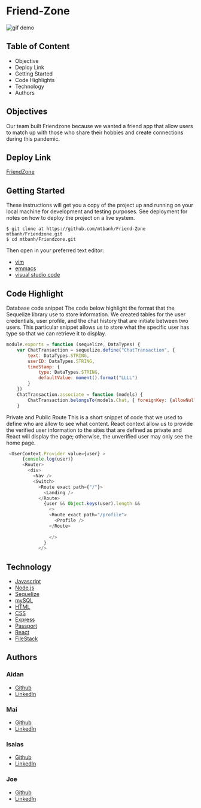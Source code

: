 # Friend-Zone

![gif demo](client\app-features.gif)

## Table of Content
- Objective
- Deploy Link
- Getting Started
- Code Highlights
- Technology
- Authors

## Objectives
Our team built Friendzone because we wanted a friend app that allow users to match up with those who share their hobbies and create connections during this pandemic. 

## Deploy Link

[FriendZone](https://ucb-mern-friendzone.herokuapp.com/)

## Getting Started
These instructions will get you a copy of the project up and running on your local machine for development and testing purposes. See deployment for notes on how to deploy the project on a live system.

```
$ git clone at https://github.com/mtbanh/Friend-Zone
mtbanh/Friendzone.git
$ cd mtbanh/Friendzone.git

```
Then open in your preferred text editor:
- [vim](https://www.vim.org/) 
- [emmacs](https://www.gnu.org/software/emacs/)
- [visual studio code](https://code.visualstudio.com/) 

## Code Highlight
Database code snippet
The code below highlight the format that the Sequelize library use to store information. We created tables for the user credentials, user profile, and the chat history that are initiate between two users. This particular snippet allows us to store what the specific user has type so that we can retrieve it to display.

```js
module.exports = function (sequelize, DataTypes) {
    var ChatTransaction = sequelize.define("ChatTransaction", {
        text: DataTypes.STRING,
        userID: DataTypes.STRING,
        timeStamp: {
            type: DataTypes.STRING,
            defaultValue: moment().format("LLLL")
        }
    })
    ChatTransaction.associate = function (models) {
        ChatTransaction.belongsTo(models.Chat, { foreignKey: {allowNull:false}})
    }
```
Private and Public Route
This is a short snippet of code that we used to define who are allow to see what content. React context allow us to provide the verified user information to the sites that are defined as private and React will display the page; otherwise, the unverified user may only see the home page. 
```js
 <UserContext.Provider value={user} >
      {console.log(user)}
      <Router>
        <div>
          <Nav />
          <Switch>
            <Route exact path={"/"}>
              <Landing />
            </Route>
              {user && Object.keys(user).length && 
                <>
                <Route exact path="/profile">
                  <Profile />
                </Route>
               
                </>
              }
            </>
```



## Technology
* [Javascript](https://developer.mozilla.org/en-US/docs/Web/JavaScrip)
* [Node.js](https://node.js.org/)
* [Sequelize](https://sequelize.org/)
* [mySQL]()
* [HTML](https://en.wikipedia.org/wiki/HTML5)
* [CSS](https://www.w3.org/Style/CSS/Overview.en.html)
* [Express](https://expressjs.com/)
* [Passport](http://www.passportjs.org/)
* [React]()
* [FileStack]()



## Authors 
### Aidan
- [Github](https://github.com/aidansweeny)
- [LinkedIn](https://www.linkedin.com/in/aidan-sweeny-81075030/)

### Mai
- [Github](https://github.com/mtbanh)
- [LinkedIn](https://www.linkedin.com/in/banhtmai/)


### Isaias
- [Github](https://github.com/idelmundo)
- [LinkedIn](https://www.linkedin.com/in/isaiasdelmundo/)


### Joe
- [Github](https://github.com/jdavis3333)
- [LinkedIn](https://www.linkedin.com/in/joe-davis-a8380232/)
